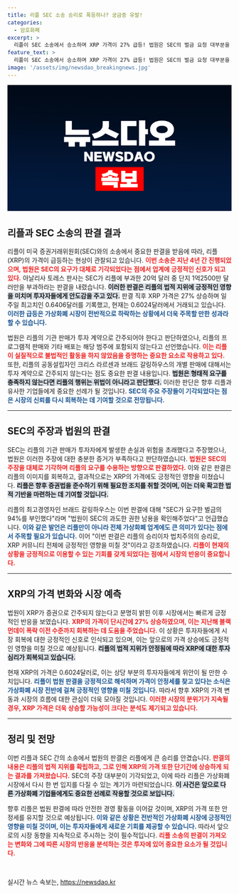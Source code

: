 ```yaml
---
title: 리플 SEC 소송 승리로 폭등하나? 궁금증 유발!
categories:
  - 암호화폐
excerpt: >
  리플이 SEC 소송에서 승소하며 XRP 가격이 27% 급등! 법원은 SEC의 벌금 요청 대부분을 기각하고, 리플의 승리를 선언했다. 업계의 판도를 바꾼 이 판결의 핵심은 무엇일까? 클릭해서 확인해보세요!
feature_text: >
  리플이 SEC 소송에서 승소하며 XRP 가격이 27% 급등! 법원은 SEC의 벌금 요청 대부분을 기각하고, 리플의 승리를 선언했다. 업계의 판도를 바꾼 이 판결의 핵심은 무엇일까? 클릭해서 확인해보세요!
image: '/assets/img/newsdao_breakingnews.jpg'
---
```


<p><img src="/assets/img/newsdao_breakingnews.jpg" alt="pcversion 속보" /></p>

<h2 data-ke-size="size26">리플과 SEC 소송의 판결 결과</h2>

<p data-ke-size="size16">리플이 미국 증권거래위원회(SEC)와의 소송에서 중요한 판결을 받음에 따라, 리플(XRP)의 가격이 급등하는 현상이 관찰되고 있습니다. <b><span style="color: #ee2323;">이번 소송은 지난 4년 간 진행되었으며, 법원은 SEC의 요구가 대체로 기각되었다는 점에서 업계에 긍정적인 신호가 되고 있다.</span></b> 아날리사 토레스 판사는 SEC가 리플에 부과한 20억 달러 중 단지 1억2500만 달러만을 부과하라는 판결을 내렸습니다. <b><span style="background-color: #21538527;">이러한 판결은 리플의 법적 지위에 긍정적인 영향을 미치며 투자자들에게 안도감을 주고 있다.</span></b> 판결 직후 XRP 가격은 27% 상승하며 일주일 최고치인 0.6406달러를 기록했고, 현재는 0.6024달러에서 거래되고 있습니다. <b><span style="color: #1a5490;">이러한 급등은 가상화폐 시장이 전반적으로 하락하는 상황에서 더욱 주목할 만한 성과라 할 수 있습니다.</span></b></p>

<p data-ke-size="size16">법원은 리플의 기관 판매가 투자 계약으로 간주되어야 한다고 판단하였으나, 리플의 프로그램적 판매와 기타 배포는 해당 범주에 포함되지 않는다고 선언했습니다. <b><span style="color: #ee2323;">이는 리플이 실질적으로 불법적인 활동을 하지 않았음을 증명하는 중요한 요소로 작용하고 있다.</span></b> 또한, 리플의 공동설립자인 크리스 라르센과 브래드 갈링하우스의 개별 판매에 대해서는 투자 계약으로 간주되지 않는다는 점도 중요한 판결 내용입니다. <b><span style="background-color: #21538527;">법원은 형태적 요구를 충족하지 않는다면 리플의 행위는 위법이 아니라고 판단했다.</span></b> 이러한 판단은 향후 리플과 유사한 기업들에게 중요한 선례가 될 것입니다. <b><span style="color: #1a5490;">SEC의 주요 주장들이 기각되었다는 점은 시장의 신뢰를 다시 회복하는 데 기여할 것으로 전망됩니다.</span></b></p>

<hr>

<h2 data-ke-size="size26">SEC의 주장과 법원의 판결</h2>

<p data-ke-size="size16">SEC는 리플의 기관 판매가 투자자에게 발생한 손실과 위험을 초래했다고 주장했으나, 법원은 이러한 주장에 대한 충분한 증거가 부족하다고 판단하였습니다. <b><span style="color: #ee2323;">법원은 SEC의 주장을 대체로 기각하며 리플의 요구를 수용하는 방향으로 판결하였다.</span></b> 이와 같은 판결은 리플의 이미지를 회복하고, 결과적으로는 XRP의 가격에도 긍정적인 영향을 미쳤습니다. <b><span style="background-color: #21538527;">리플은 향후 증권법을 준수하기 위해 필요한 조치를 취할 것이며, 이는 더욱 확고한 법적 기반을 마련하는 데 기여할 것입니다.</span></b> </p>

<p data-ke-size="size16">리플의 최고경영자인 브래드 갈링하우스는 이번 판결에 대해 "SEC가 요구한 벌금의 94%를 부인했다"라며 "법원이 SEC의 과도한 권한 남용을 확인해주었다"고 언급했습니다. <b><span style="color: #1a5490;">이와 같은 발언은 리플만이 아니라 전체 가상화폐 업계에도 큰 의미가 있다는 점에서 주목할 필요가 있습니다.</span></b> 이어 "이번 판결은 리플의 승리이자 법치주의의 승리로, XRP 커뮤니티 전체에 긍정적인 영향을 미칠 것"이라고 강조하였습니다. <b><span style="color: #ee2323;">리플이 현재의 상황을 긍정적으로 이용할 수 있는 기회를 갖게 되었다는 점에서 시장의 반응이 중요합니다.</span></b></p>

<hr>

<h2 data-ke-size="size26">XRP의 가격 변화와 시장 예측</h2>

<p data-ke-size="size16">법원이 XRP가 증권으로 간주되지 않는다고 분명히 밝힌 이후 시장에서는 빠르게 긍정적인 반응을 보였습니다. <b><span style="color: #ee2323;">XRP의 가격이 단시간에 27% 상승하였으며, 이는 지난해 블랙 먼데이 폭락 이전 수준까지 회복하는 데 도움을 주었습니다.</span></b> 이 상황은 투자자들에게 시장 회복에 대한 긍정적인 신호로 인식되고 있으며, 이는 앞으로의 가격 상승에도 긍정적인 영향을 미칠 것으로 예상됩니다. <b><span style="background-color: #21538527;">리플의 법적 지위가 안정됨에 따라 XRP에 대한 투자 심리가 회복되고 있습니다.</span></b> </p>

<p data-ke-size="size16">현재 XRP의 가격은 0.6024달러로, 이는 상당 부분의 투자자들에게 위안이 될 만한 수치입니다. <b><span style="color: #1a5490;">리플이 법원 판결을 긍정적으로 해석하며 가격이 안정세를 찾고 있다는 소식은 가상화폐 시장 전반에 걸쳐 긍정적인 영향을 미칠 것입니다.</span></b> 따라서 향후 XRP의 가격 변동과 시장의 흐름에 대한 관심이 더욱 모아질 것입니다. <b><span style="color: #ee2323;">이러한 시장의 분위기가 지속될 경우, XRP 가격은 더욱 상승할 가능성이 크다는 분석도 제기되고 있습니다.</span></b></p>

<hr>

<h2 data-ke-size="size26">정리 및 전망</h2>

<p data-ke-size="size16">이번 리플과 SEC 간의 소송에서 법원의 판결은 리플에게 큰 승리를 안겼습니다. <b><span style="color: #ee2323;">판결의 내용은 리플의 법적 지위를 확립하고, 그로 인해 XRP의 가격 또한 단기간에 상승하게 되는 결과를 가져왔습니다.</span></b> SEC의 주장 대부분이 기각되었고, 이에 따라 리플은 가상화폐 시장에서 다시 한 번 입지를 다질 수 있는 계기가 마련되었습니다. <b><span style="background-color: #21538527;">이 사건은 앞으로 다른 가상화폐 기업들에게도 중요한 선례로 작용할 것으로 보입니다.</span></b> </p>

<p data-ke-size="size16">향후 리플은 법원 판결에 따라 안전한 경영 활동을 이어갈 것이며, XRP의 가격 또한 안정세를 유지할 것으로 예상됩니다. <b><span style="color: #1a5490;">이와 같은 상황은 전반적인 가상화폐 시장에 긍정적인 영향을 미칠 것이며, 이는 투자자들에게 새로운 기회를 제공할 수 있습니다.</span></b> 따라서 앞으로의 시장 동향을 지속적으로 주시하는 것이 필수적입니다. <b><span style="color: #ee2323;">리플 소송의 판결이 가져오는 변화와 그에 따른 시장의 반응을 분석하는 것은 투자에 있어 중요한 요소가 될 것입니다.</span></b></p>

<p data-ke-size="size16">&nbsp;</p>
실시간 뉴스 속보는, <a href="https://newsdao.kr" rel="dofollow">https://newsdao.kr</a>


